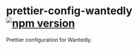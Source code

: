 # prettier-config-wantedly [![npm version](https://badge.fury.io/js/prettier-config-wantedly.svg)](https://badge.fury.io/js/prettier-config-wantedly)

Prettier configuration for Wantedly.
